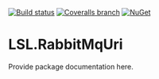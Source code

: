 [![Build status](https://img.shields.io/appveyor/ci/alunacjones/lsl-rabbitmquri.svg)](https://ci.appveyor.com/project/alunacjones/lsl-rabbitmquri)
[![Coveralls branch](https://img.shields.io/coverallsCoverage/github/alunacjones/LSL.RabbitMqUri)](https://coveralls.io/github/alunacjones/LSL.RabbitMqUri)
[![NuGet](https://img.shields.io/nuget/v/LSL.RabbitMqUri.svg)](https://www.nuget.org/packages/LSL.RabbitMqUri/)

# LSL.RabbitMqUri

Provide package documentation here.

